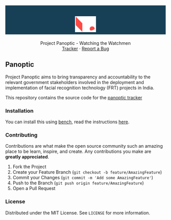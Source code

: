 <div align="center">
    <h1 style="background-color: #174057;">
        <br>
        <a href="https://panoptic.in">
            <img src=".github/panoptic.svg" height="50">
        </a>
    </h1>
    <p align="center">
    Project Panoptic - Watching the Watchmen
    <br />
    <a href="https://panoptic.in">Tracker</a>
    ·
    <a href="https://github.com/frappe/panoptic/issues/new">Report a Bug</a>
  </p>
</div>

## Panoptic

Project Panoptic aims to bring transparency and accountability to the relevant government stakeholders involved in the deployment and implementation of facial recognition technology (FRT) projects in India.

This repository contains the source code for the [panoptic tracker](https://panoptic.in)

### Installation

You can install this using [bench](https://github.com/frappe/bench), read the instructions [here](https://frappeframework.com/docs/user/en/installation).

### Contributing

Contributions are what make the open source community such an amazing place to be learn, inspire, and create. Any contributions you make are **greatly appreciated**.

1. Fork the Project
2. Create your Feature Branch (`git checkout -b feature/AmazingFeature`)
3. Commit your Changes (`git commit -m 'Add some AmazingFeature'`)
4. Push to the Branch (`git push origin feature/AmazingFeature`)
5. Open a Pull Request

### License

Distributed under the MIT License. See `LICENSE` for more information.
